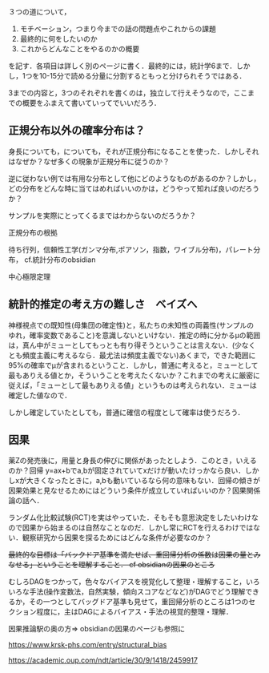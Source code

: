 ３つの道について，

1. モチベーション，つまり今までの話の問題点やこれからの課題
2. 最終的に何をしたいのか
3. これからどんなことをやるのかの概要

を記す．各項目は詳しく別のページに書く．最終的には，統計学6まで．しかし，1つを10-15分で読める分量に分割するともっと分けられそうではある．

3までの内容と，3つのそれぞれを書くのは，独立して行えそうなので，ここまでの概要をふまえて書いていってでいいだろう．



## 正規分布以外の確率分布は？

身長についても，についても，それが正規分布になることを使った．しかしそれはなぜか？なぜ多くの現象が正規分布に従うのか？

逆に従わない例では有用な分布として他にどのようなものがあるのか？しかし，どの分布をどんな時に当てはめればいいのかは，どうやって知れば良いのだろうか？

サンプルを実際にとってくるまではわからないのだろうか？

正規分布の根拠

待ち行列，信頼性工学(ガンマ分布,ポアソン，指数，ワイブル分布)，パレート分布， cf.統計分布のobsidian

中心極限定理

## 統計的推定の考え方の難しさ　ベイズへ

神様視点での既知性(母集団の確定性)と，私たちの未知性の両義性(サンプルのゆれ，確率変数であること)を意識しないといけない．推定の時に分かるμの範囲は，真ん中がミューとしてもっとも有り得そうということは言えない．(少なくとも頻度主義に考えるなら．最尤法は頻度主義でない)あくまで，できた範囲に95%の確率でμが含まれるということ．しかし，普通に考えると，ミューとして最もありえる値とか，そういうことを考えたくないか？これまでの考えに厳密に従えば，「ミューとして最もありえる値」というものは考えられない．ミューは確定した値なので．

しかし確定していたとしても，普通に確信の程度として確率は使うだろう．

## 因果

薬Zの発売後に，用量と身長の伸びに関係があったとしよう．このとき，いえるのか？回帰 y=ax+bでa,bが固定されていてxだけが動いたけっかなら良い．しかしxが大きくなったときに，a,bも動いているなら何の意味もない．回帰の傾きが因果効果と見なせるためにはどういう条件が成立していればいいのか？因果関係論の話へ．

ランダム化比較試験(RCT)を実はやっていた．そもそも意思決定をしたいわけなので因果から始まるのは自然なことなのだ．しかし常にRCTを行えるわけではない．観察研究から因果を探るためにはどんな条件が必要なのか？

~~最終的な目標は「バックドア基準を満たせば、重回帰分析の係数は因果の量とみなせる」ということを理解すること． cf obsidianの因果のところ~~

むしろDAGをつかって，色々なバイアスを視覚化して整理・理解すること，いろいろな手法(操作変数法，自然実験，傾向スコアなどなど)がDAGでどう理解できるか，その一つとしてバッグドア基準も見せて，重回帰分析のところは1つのセクション程度に，主はDAGによるバイアス・手法の視覚的整理・理解．

因果推論駅の奥の方=> obsidianの因果のページも参照に

https://www.krsk-phs.com/entry/structural_bias

https://academic.oup.com/ndt/article/30/9/1418/2459917



